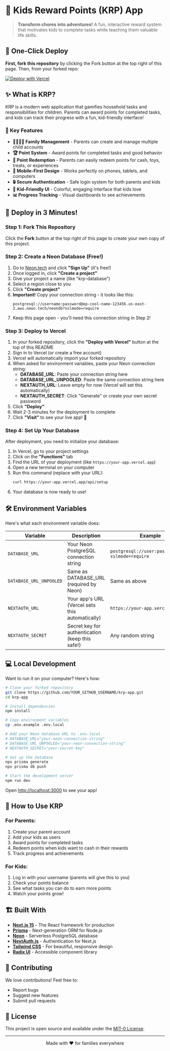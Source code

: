 # 🌟 Kids Reward Points (KRP) App

> **Transform chores into adventures!** A fun, interactive reward system that motivates kids to complete tasks while teaching them valuable life skills.

## 🚀 One-Click Deploy

**First, fork this repository** by clicking the Fork button at the top right of this page. Then, from your forked repo:

[![Deploy with Vercel](https://vercel.com/button)](https://vercel.com/import/project?template=https://github.com/rama/krp-app)

## ✨ What is KRP?

KRP is a modern web application that gamifies household tasks and responsibilities for children. Parents can award points for completed tasks, and kids can track their progress with a fun, kid-friendly interface!

### 🎯 Key Features

- **👨‍👩‍👧‍👦 Family Management** - Parents can create and manage multiple child accounts
- **🏆 Point System** - Award points for completed tasks and good behavior
- **🎁 Point Redemption** - Parents can easily redeem points for cash, toys, treats, or experiences
- **📱 Mobile-First Design** - Works perfectly on phones, tablets, and computers
- **🔒 Secure Authentication** - Safe login system for both parents and kids
- **🎨 Kid-Friendly UI** - Colorful, engaging interface that kids love
- **📊 Progress Tracking** - Visual dashboards to see achievements

## 🚀 Deploy in 3 Minutes!

### Step 1: Fork This Repository
Click the **Fork** button at the top right of this page to create your own copy of this project.

### Step 2: Create a Neon Database (Free!)

1. Go to [Neon.tech](https://neon.tech) and click **"Sign Up"** (it's free!)
2. Once logged in, click **"Create a project"**
3. Give your project a name (like "krp-database")
4. Select a region close to you
5. Click **"Create project"**
6. **Important!** Copy your connection string - it looks like this:
   ```
   postgresql://username:password@ep-cool-name-123456.us-east-2.aws.neon.tech/neondb?sslmode=require
   ```
7. Keep this page open - you'll need this connection string in Step 2!

### Step 3: Deploy to Vercel

1. In your forked repository, click the **"Deploy with Vercel"** button at the top of this README
2. Sign in to Vercel (or create a free account)
3. Vercel will automatically import your forked repository
4. When asked for environment variables, paste your Neon connection string:
   - **DATABASE_URL**: Paste your connection string here
   - **DATABASE_URL_UNPOOLED**: Paste the same connection string here
   - **NEXTAUTH_URL**: Leave empty for now (Vercel will set this automatically)
   - **NEXTAUTH_SECRET**: Click "Generate" or create your own secret password
5. Click **"Deploy"**
6. Wait 2-3 minutes for the deployment to complete
7. Click **"Visit"** to see your live app! 🎉

### Step 4: Set Up Your Database

After deployment, you need to initialize your database:

1. In Vercel, go to your project settings
2. Click on the **"Functions"** tab
3. Find the URL of your deployment (like `https://your-app.vercel.app`)
4. Open a new terminal on your computer
5. Run this command (replace with your URL):
   ```bash
   curl https://your-app.vercel.app/api/setup
   ```
6. Your database is now ready to use!

## 🛠️ Environment Variables

Here's what each environment variable does:

| Variable | Description | Example |
|----------|-------------|---------|
| `DATABASE_URL` | Your Neon PostgreSQL connection string | `postgresql://user:pass@host/db?sslmode=require` |
| `DATABASE_URL_UNPOOLED` | Same as DATABASE_URL (required by Neon) | Same as above |
| `NEXTAUTH_URL` | Your app's URL (Vercel sets this automatically) | `https://your-app.vercel.app` |
| `NEXTAUTH_SECRET` | Secret key for authentication (keep this safe!) | Any random string |

## 💻 Local Development

Want to run it on your computer? Here's how:

```bash
# Clone your forked repository
git clone https://github.com/YOUR_GITHUB_USERNAME/krp-app.git
cd krp-app

# Install dependencies
npm install

# Copy environment variables
cp .env.example .env.local

# Add your Neon database URL to .env.local
# DATABASE_URL="your-neon-connection-string"
# DATABASE_URL_UNPOOLED="your-neon-connection-string"
# NEXTAUTH_SECRET="your-secret-key"

# Set up the database
npx prisma generate
npx prisma db push

# Start the development server
npm run dev
```

Open [http://localhost:3000](http://localhost:3000) to see your app!

## 📱 How to Use KRP

### For Parents:
1. Create your parent account
2. Add your kids as users
3. Award points for completed tasks
4. Redeem points when kids want to cash in their rewards
5. Track progress and achievements

### For Kids:
1. Log in with your username (parents will give this to you)
2. Check your points balance
3. See what tasks you can do to earn more points
4. Watch your points grow!

## 🏗️ Built With

- **[Next.js 15](https://nextjs.org/)** - The React framework for production
- **[Prisma](https://www.prisma.io/)** - Next-generation ORM for Node.js
- **[Neon](https://neon.tech/)** - Serverless PostgreSQL database
- **[NextAuth.js](https://next-auth.js.org/)** - Authentication for Next.js
- **[Tailwind CSS](https://tailwindcss.com/)** - For beautiful, responsive design
- **[Radix UI](https://www.radix-ui.com/)** - Accessible component library

## 🤝 Contributing

We love contributions! Feel free to:

- Report bugs
- Suggest new features
- Submit pull requests

## 📄 License

This project is open source and available under the [MIT-0 License](LICENSE).

---

<p align="center">Made with ❤️ for families everywhere</p>
